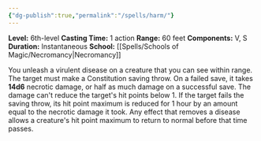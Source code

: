 ```yaml
---
{"dg-publish":true,"permalink":"/spells/harm/"}
---
```


**Level:** 6th-level
**Casting Time:** 1 action
**Range:** 60 feet
**Components:** V, S
**Duration:** Instantaneous
**School:** [[Spells/Schools of Magic/Necromancy\|Necromancy]]

You unleash a virulent disease on a creature that you can see within range. The target must make a Constitution saving throw. On a failed save, it takes **14d6** necrotic damage, or half as much damage on a successful save. The damage can't reduce the target's hit points below 1. If the target fails the saving throw, its hit point maximum is reduced for 1 hour by an amount equal to the necrotic damage it took. Any effect that removes a disease allows a creature's hit point maximum to return to normal before that time passes.
